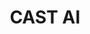 ---
blog: https://cast.ai/blog
codehost: https://github.com/https://github.com/castai
facebook: https://facebook.com/cast.ai.platform
linkedin: https://linkedin.com/company/cast-ai
logohandle: castai
sort: castai
title: CAST AI
twitter: https://x.com/cast_ai
website: https://cast.ai/
---